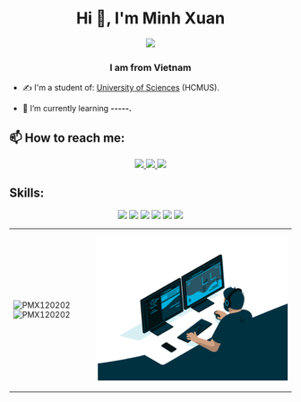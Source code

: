 <h1 align="center">Hi 👋, I'm Minh Xuan</h1>
<p align="center"><img src="https://img.icons8.com/color/48/000000/vietnam-circular.png"/></p>
<h3 align="center">I am from Vietnam </h3>


- ✍ I'm a student of: [ University of Sciences](https://www.hcmus.edu.vn/) (HCMUS).

- 🌱 I’m currently learning **-----.**


## 📫 How to reach me:



<p align="center">
  </a>
  <a href="https://www.facebook.com/profile.php?id=100010144266249" alt="Facebook">
    <img src="https://img.icons8.com/fluent/48/000000/facebook-new.png" target="_blank" />
  </a> 
  <a href="https://github.com/PMX120202" alt="Github">
    <img src="https://img.icons8.com/fluent/48/000000/github.png"/>
  </a> 
   <a href="https://www.instagram.com/?hl=en" alt="Instagram">
    <img src="https://img.icons8.com/fluent/48/000000/instagram-new.png"/>
  </a> 
  
  

</p>

## Skills:
<p align="center">
  
  <img src="https://img.icons8.com/color/48/000000/microsoft-sql-server.png"/>
  
  <img src="https://img.icons8.com/color/48/000000/mysql-logo.png"/>
 
  <img src="https://img.icons8.com/color/48/000000/github-2.png"/>
  <img src="https://img.icons8.com/color/48/000000/visual-studio-code-2019.png"/>
  <img src="https://img.icons8.com/color/48/000000/visual-studio-2019.png"/>
  <img src="https://img.icons8.com/dusk/48/000000/anaconda.png"/>
</p>

<table style="width:100%;">
  <tr>
    <td>
      <img src="https://github-readme-stats.vercel.app/api/top-langs/?username=PMX120202&bg_color=FFFFFF00&text_color=179fa3&layout=compact&hide=CSS&langs_count=10&custom_title=Top%20ngôn%20ngữ%20được%20dùng" alt="PMX120202" width="100%"/>
      <img src="https://github-readme-stats.vercel.app/api?username=PMX120202&bg_color=FFFFFF00&text_color=179fa3&show_icons=true&count_private=true&include_all_commits=true&custom_title=Hoạt%20động%20trên%20Github" alt="PMX120202" width="100%"/>
    </td>
    <td>
      <p align="center"> 
        <img src="https://github.com/CodexploreRepo/CodexploreRepo/blob/master/.github/assets/coding.gif?raw=true" alt="dev" width="100%"/>
      </p>
    </td>
  </tr>
</table>

